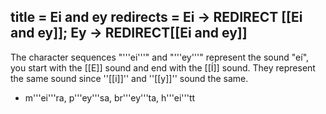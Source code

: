 title = Ei and ey
redirects = Ei -> REDIRECT [[Ei and ey]]; Ey -> REDIRECT[[Ei and ey]]
---

The character sequences "'''ei'''" and "'''ey'''" represent the sound "eí", you start with the [[E]] sound and end with the [[Í]] sound. They represent the same sound since ''[[i]]'' and ''[[y]]'' sound the same.

* m'''ei'''ra, p'''ey'''sa, br'''ey'''ta, h'''ei'''tt